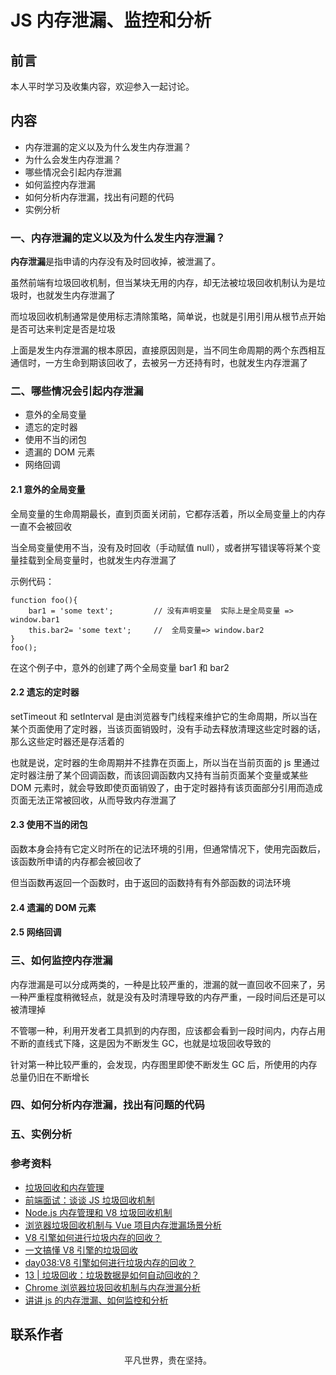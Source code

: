 # JS 内存泄漏、监控和分析

## 前言

本人平时学习及收集内容，欢迎参入一起讨论。

## 内容

- 内存泄漏的定义以及为什么发生内存泄漏？
- 为什么会发生内存泄漏？
- 哪些情况会引起内存泄漏
- 如何监控内存泄漏
- 如何分析内存泄漏，找出有问题的代码
- 实例分析

### 一、内存泄漏的定义以及为什么发生内存泄漏？

**内存泄漏**是指申请的内存没有及时回收掉，被泄漏了。

虽然前端有垃圾回收机制，但当某块无用的内存，却无法被垃圾回收机制认为是垃圾时，也就发生内存泄漏了

而垃圾回收机制通常是使用标志清除策略，简单说，也就是引用引用从根节点开始是否可达来判定是否是垃圾

上面是发生内存泄漏的根本原因，直接原因则是，当不同生命周期的两个东西相互通信时，一方生命到期该回收了，去被另一方还持有时，也就发生内存泄漏了

### 二、哪些情况会引起内存泄漏

- 意外的全局变量
- 遗忘的定时器
- 使用不当的闭包
- 遗漏的 DOM 元素
- 网络回调

#### 2.1 意外的全局变量

全局变量的生命周期最长，直到页面关闭前，它都存活着，所以全局变量上的内存一直不会被回收

当全局变量使用不当，没有及时回收（手动赋值 null），或者拼写错误等将某个变量挂载到全局变量时，也就发生内存泄漏了

示例代码：

```
function foo(){
    bar1 = 'some text';         // 没有声明变量  实际上是全局变量 => window.bar1
    this.bar2= 'some text';     //  全局变量=> window.bar2
}
foo();
```

在这个例子中，意外的创建了两个全局变量 bar1 和 bar2

#### 2.2 遗忘的定时器

setTimeout 和 setInterval 是由浏览器专门线程来维护它的生命周期，所以当在某个页面使用了定时器，当该页面销毁时，没有手动去释放清理这些定时器的话，那么这些定时器还是存活着的

也就是说，定时器的生命周期并不挂靠在页面上，所以当在当前页面的 js 里通过定时器注册了某个回调函数，而该回调函数内又持有当前页面某个变量或某些 DOM 元素时，就会导致即使页面销毁了，由于定时器持有该页面部分引用而造成页面无法正常被回收，从而导致内存泄漏了

#### 2.3 使用不当的闭包

函数本身会持有它定义时所在的记法环境的引用，但通常情况下，使用完函数后，该函数所申请的内存都会被回收了

但当函数再返回一个函数时，由于返回的函数持有有外部函数的词法环境

#### 2.4 遗漏的 DOM 元素

#### 2.5 网络回调

### 三、如何监控内存泄漏

内存泄漏是可以分成两类的，一种是比较严重的，泄漏的就一直回收不回来了，另一种严重程度稍微轻点，就是没有及时清理导致的内存严重，一段时间后还是可以被清理掉

不管哪一种，利用开发者工具抓到的内存图，应该都会看到一段时间内，内存占用不断的直线式下降，这是因为不断发生 GC，也就是垃圾回收导致的

针对第一种比较严重的，会发现，内存图里即使不断发生 GC 后，所使用的内存总量仍旧在不断增长

### 四、如何分析内存泄漏，找出有问题的代码

### 五、实例分析

### 参考资料

- [垃圾回收和内存管理](https://github.com/stone0090/javascript-lessons/tree/master/2.6-GC&MemoryManagement)
- [前端面试：谈谈 JS 垃圾回收机制](https://github.com/qq449245884/xiaozhi/issues/36)
- [Node.js 内存管理和 V8 垃圾回收机制](https://mp.weixin.qq.com/s?__biz=MzIyNDU2NTc5Mw==&mid=2247483715&idx=1&sn=00600d07ce4fd2b465d6cc7692d050f0&scene=21#wechat_redirect)
- [浏览器垃圾回收机制与 Vue 项目内存泄漏场景分析](https://mp.weixin.qq.com/s/sMV4KyUb6RORJ4la7MfC4Q)
- [V8 引擎如何进行垃圾内存的回收？](https://sanyuan0704.github.io/frontend_daily_question/week07/038.html)
- [一文搞懂 V8 引擎的垃圾回收](https://mp.weixin.qq.com/s/1SGodqhTRM9mBy0Q9J0qow)
- [day038:V8 引擎如何进行垃圾内存的回收？](https://mp.weixin.qq.com/s/47IoOxXYoxhh00XfTIntDQ)
- [13 | 垃圾回收：垃圾数据是如何自动回收的？](https://time.geekbang.org/column/article/131233)
- [Chrome 浏览器垃圾回收机制与内存泄漏分析](https://mp.weixin.qq.com/s/m_cwfM0PgivmmCKaK-TviQ)
- [讲讲 js 的内存泄漏、如何监控和分析](https://mp.weixin.qq.com/s/5qDzvMLx_DAMWOwU7dFNWA)

## 联系作者

<div align="center">
    <p>
        平凡世界，贵在坚持。
    </p>
    <img :src="$withBase('/about/contact.png')" />
</div>
